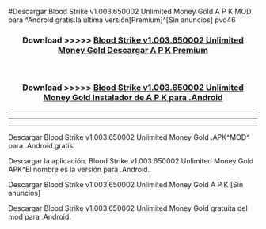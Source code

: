 #Descargar Blood Strike v1.003.650002 Unlimited Money Gold  A P K MOD para ^Android gratis.la última versión[Premium]^[Sin anuncios] pvo46



<div align="center">
<h3>Download >>>>> <a href="https://es-web.web.app/?es= Blood Strike v1.003.650002 Unlimited Money Gold ">Blood Strike v1.003.650002 Unlimited Money Gold  Descargar A P K Premium</a></h3><br>

<h3>Download >>>>> <a href="https://es-web.web.app/?es= Blood Strike v1.003.650002 Unlimited Money Gold ">Blood Strike v1.003.650002 Unlimited Money Gold  Instalador de A P K para .Android</a></h3>
</div>


----------------------------------------------------------

----------------------------------------------------------

----------------------------------------------------------

Descargar Blood Strike v1.003.650002 Unlimited Money Gold  .APK^MOD^ para .Android gratis.

Descargar la aplicación. Blood Strike v1.003.650002 Unlimited Money Gold  APK^El nombre es la versión para .Android.

Descargar Blood Strike v1.003.650002 Unlimited Money Gold  A P K [Sin anuncios]

Descargar Blood Strike v1.003.650002 Unlimited Money Gold  gratuita del mod para .Android.